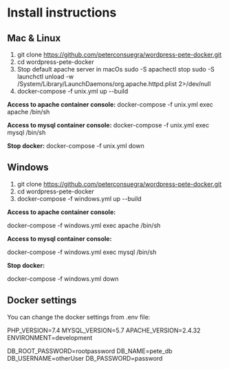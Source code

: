# Install instructions

## Mac & Linux

1. git clone https://github.com/peterconsuegra/wordpress-pete-docker.git
2. cd wordpress-pete-docker
3. Stop default apache server in macOs
sudo -S apachectl stop
sudo -S launchctl unload -w /System/Library/LaunchDaemons/org.apache.httpd.plist 2>/dev/null
4. docker-compose -f unix.yml up --build

__Access to apache container console:__
docker-compose -f unix.yml exec apache /bin/sh 

__Access to mysql container console:__
docker-compose -f unix.yml exec mysql /bin/sh 

__Stop docker:__
docker-compose -f unix.yml down


## Windows

1. git clone https://github.com/peterconsuegra/wordpress-pete-docker.git
2. cd wordpress-pete-docker
3. docker-compose -f windows.yml up --build

__Access to apache container console:__

docker-compose -f windows.yml exec apache /bin/sh 

__Access to mysql container console:__

docker-compose -f windows.yml exec mysql /bin/sh 

__Stop docker:__

docker-compose -f windows.yml down

## Docker settings

You can change the docker settings from .env file:

PHP_VERSION=7.4
MYSQL_VERSION=5.7
APACHE_VERSION=2.4.32
ENVIRONMENT=development

DB_ROOT_PASSWORD=rootpassword
DB_NAME=pete_db
DB_USERNAME=otherUser
DB_PASSWORD=password


